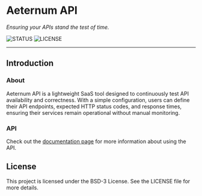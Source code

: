 # Aeternum API

_Ensuring your APIs stand the test of time._

![STATUS](https://img.shields.io/badge/status-active-brightgreen?style=for-the-badge)
![LICENSE](https://img.shields.io/badge/license-BSD3-blue?style=for-the-badge)

---

## Introduction

### About

Aeternum API is a lightweight SaaS tool designed to continuously test API availability
and correctness. With a simple configuration, users can define their API endpoints,
expected HTTP status codes, and response times, ensuring their services remain operational
without manual monitoring.

### API

Check out the [documentation page](https://jgfranco17.github.io/aeternum-api/) for more
information about using the API.

## License

This project is licensed under the BSD-3 License. See the LICENSE file for more details.
